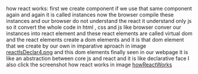 how react works: 
first we create component 
if we use that same component again and again it is called instances
now the browser compile these instances and our browser do not understand the react it understand only js so it convert the whole code in html , css and js
like browser conver our instances into react element and these react elements are called virtual dom and the react elements create a dom elements and it is that dom element that we create by our own in imparative aproach in image [reactIsDeclar4.png](reactIsDeclar4.png)
and this dom elements finally seen in our webpage 
it is like an abstraction between core js and react and it is like declarative face
I also click the screenshot how react works in image [howReactWorks](howReactWorks.png)